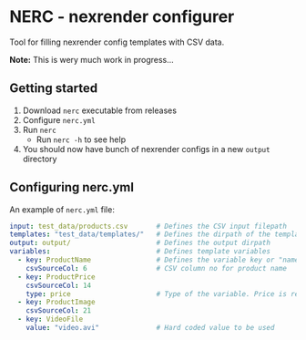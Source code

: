 # NERC - nexrender configurer

Tool for filling nexrender config templates with CSV data.

**Note:** This is wery much work in progress...

## Getting started

1. Download `nerc` executable from releases
2. Configure `nerc.yml`
3. Run `nerc`
    - Run `nerc -h` to see help
4. You should now have bunch of nexrender configs in a new `output` directory

## Configuring nerc.yml

An example of `nerc.yml` file:
```yaml
input: test_data/products.csv       # Defines the CSV input filepath
templates: "test_data/templates/"   # Defines the dirpath of the template files
output: output/                     # Defines the output dirpath
variables:                          # Defines template variables
  - key: ProductName                # Defines the variable key or "name"
    csvSourceCol: 6                 # CSV column no for product name
  - key: ProductPrice               
    csvSourceCol: 14
    type: price                     # Type of the variable. Price is rendered with two decimals.
  - key: ProductImage
    csvSourceCol: 21
  - key: VideoFile
    value: "video.avi"              # Hard coded value to be used
```
